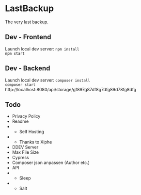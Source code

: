 # LastBackup
The very last backup.

## Dev - Frontend
Launch local dev server:
`npm install`   
`npm start`

## Dev - Backend
Launch local dev server:
`composer install`   
`composer start`   
http://localhost:8080/api/storage/gf897g87df8g7dfg89d78fg8dfg

## Todo
- Privacy Policy
- Readme
- - Self Hosting
- - Thanks to Xiphe
- DDEV Server
- Max File Size
- Cypress
- Composer json anpassen (Author etc.)
- API
- - Sleep
- - Salt